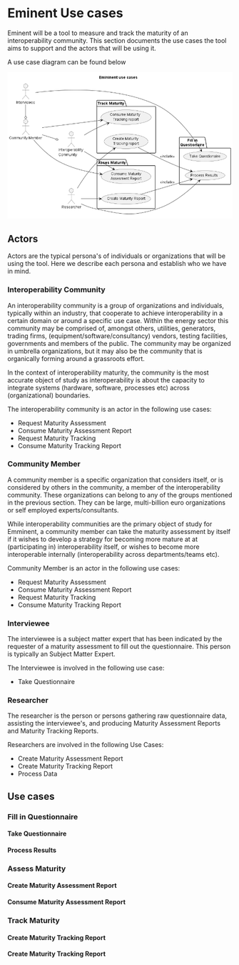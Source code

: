 # Eminent Use cases

Eminent will be a tool to measure and track the maturity of an interoperability community. This section documents the use cases the tool aims to support and the actors that will be using it.


A use case diagram can be found below

![Eminent Use case Overview](../out/UsecasesUsecaseModels/EminentUsecases/Emininent%20use%20cases.png)

## Actors

Actors are the typical persona's of individuals or organizations that will be using the tool. Here we describe each persona and establish who we have in mind.

### Interoperability Community

An interoperability community is a group of organizations and individuals, typically within an industry, that cooperate to achieve interoperability in a certain domain or around a specific use case. Within the energy sector this community may be comprised of, amongst others, utilities, generators, trading firms, (equipment/software/consultancy) vendors, testing facilities, governments and members of the public.
The community may be organized in umbrella organizations, but it may also be the community that is organically forming around a grassroots effort. 

In the context of interoperability maturity, the community is the most accurate object of study as interoperability is about the capacity to integrate systems (hardware, software, processes etc) across (organizational) boundaries. 

The interoperability community is an actor in the following use cases:

- Request Maturity Assessment
- Consume Maturity Assessment Report
- Request Maturity Tracking 
- Consume Maturity Tracking Report

### Community Member

A community member is a specific organization that considers itself, or is considered by others in the community, a member of the interoperability community. These organizations can belong to any of the groups mentioned in the previous section. They can be large, multi-billion euro organizations or self employed experts/consultants. 

While interoperability communities are the primary object of study for Emminent, a community member can take the maturity assessment by itself if it wishes to develop a strategy for becoming more mature at at (participating in) interoperability itself, or wishes to become more interoperable internally (interoperability across departments/teams etc).

Community Member is an actor in the following use cases:

- Request Maturity Assessment
- Consume Maturity Assessment Report
- Request Maturity Tracking 
- Consume Maturity Tracking Report

### Interviewee

The interviewee is a subject matter expert that has been indicated by the requester of a maturity assessment to fill out the questionnaire. This person is typically an Subject Matter Expert.

The Interviewee is involved in the following use case:

- Take Questionnaire


### Researcher

The researcher is the person or persons gathering raw questionnaire data, assisting the interviewee's, and producing Maturity Assessment Reports and Maturity Tracking Reports.

Researchers are involved in the following Use Cases:

- Create Maturity Assessment Report
- Create Maturity Tracking Report
- Process Data
  
## Use cases

### Fill in Questionnaire


#### Take Questionnaire

#### Process Results


### Assess Maturity

#### Create Maturity Assessment Report

#### Consume Maturity Assessment Report

### Track Maturity

#### Create Maturity Tracking Report

#### Create Maturity Tracking Report